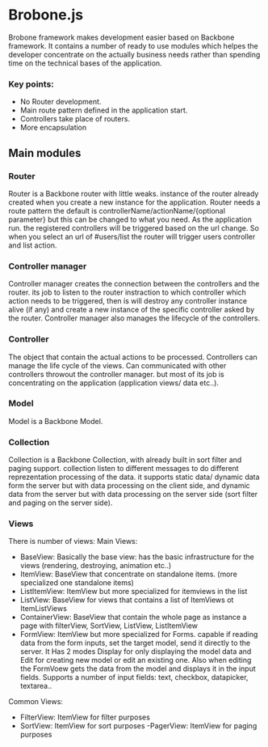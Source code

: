 # Brobone.js
Brobone framework makes development easier based on Backbone framework. It contains a number of ready to use modules which helpes the developer concentrate on the actually business needs rather than spending time on the technical bases of the application.
### Key points:
  - No Router development.
  - Main route pattern defined in the application start.
  - Controllers take place of routers.
  - More encapsulation
## Main modules
### Router
Router is a Backbone router with little weaks. instance of the router already created when you create a new instance for the application. Router needs a route pattern the default is controllerName/actionName/{optional parameter} but this can be changed to what you need.
As the application run. the registered controllers will be triggered based on the url change. So when you select an url of #users/list the router will trigger users controller and list action.

### Controller manager
Controller manager creates the connection between the controllers and the router. its job to listen to the router instraction to which controller which action needs to be triggered, then is will destroy any controller instance alive (if any) and create a new instance of the specific controller asked by the router.
Controller manager also manages the lifecycle of the controllers.

### Controller
The object that contain the actual actions to be processed. Controllers can manage the life cycle of the views. Can communicated with other controllers throwout the controller manager. but most of its job is concentrating on the application (application views/ data etc..).

### Model
Model is a Backbone Model.

### Collection
Collection is a Backbone Collection, with already built in sort filter and paging support. collection listen to different messages to do different reprezentation processing of the data. it supports static data/ dynamic data form the server but with data processing on the client side, and dynamic data from the server but with data processing on the server side (sort filter and paging on the server side).

### Views
There is number of views:
Main Views:
- BaseView: Basically the base view: has the basic infrastructure for the views (rendering, destroying, animation etc..)
- ItemView: BaseView that concentrate on standalone items. (more specialized one standalone items)
- ListItemView: ItemView but more specialized for itemviews in the list
- ListView: BaseView for views that contains a list of ItemViews ot ItemListViews
- ContainerView: BaseView that contain the whole page as instance a page with filterView, SortView, ListView, ListItemView
- FormView: ItemView but more specialized for Forms. capable if reading data from the form inputs, set the target model, send it directly to the server. It Has 2 modes Display for only displaying the model data and Edit for creating new model or edit an existing one. Also when editing  the FormVoew gets the data from the model and displays it in the input fields.
Supports a number of input fields: text, checkbox, datapicker, textarea..

Common Views:
- FilterView: ItemView for filter purposes  
- SortView: ItemView for sort purposes
-PagerView: ItemView for paging purposes
